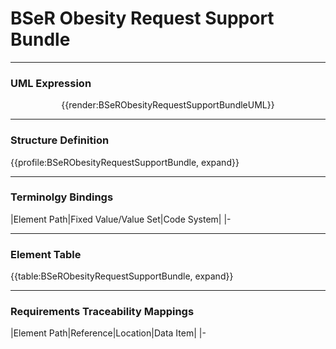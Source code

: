 # BSeR Obesity Request Support Bundle

---

### **UML Expression**

<center>

{{render:BSeRObesityRequestSupportBundleUML}}</center>

---

### **Structure Definition**

{{profile:BSeRObesityRequestSupportBundle, expand}}

---

### **Terminolgy Bindings**

|Element Path|Fixed Value/Value Set|Code System|
|-

---

### **Element Table**

{{table:BSeRObesityRequestSupportBundle, expand}}

---

### **Requirements Traceability Mappings**

|Element Path|Reference|Location|Data Item|
|-

